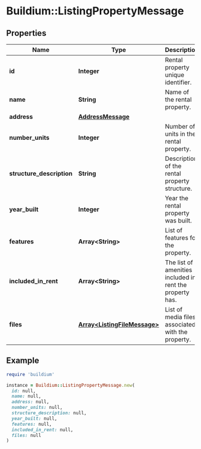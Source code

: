 # Buildium::ListingPropertyMessage

## Properties

| Name | Type | Description | Notes |
| ---- | ---- | ----------- | ----- |
| **id** | **Integer** | Rental property unique identifier. | [optional] |
| **name** | **String** | Name of the rental property. | [optional] |
| **address** | [**AddressMessage**](AddressMessage.md) |  | [optional] |
| **number_units** | **Integer** | Number of units in the rental property. | [optional] |
| **structure_description** | **String** | Description of the rental property structure. | [optional] |
| **year_built** | **Integer** | Year the rental property was built. | [optional] |
| **features** | **Array&lt;String&gt;** | List of features for the property. | [optional] |
| **included_in_rent** | **Array&lt;String&gt;** | The list of amenities included in rent the property has. | [optional] |
| **files** | [**Array&lt;ListingFileMessage&gt;**](ListingFileMessage.md) | List of media files associated with the property. | [optional] |

## Example

```ruby
require 'buildium'

instance = Buildium::ListingPropertyMessage.new(
  id: null,
  name: null,
  address: null,
  number_units: null,
  structure_description: null,
  year_built: null,
  features: null,
  included_in_rent: null,
  files: null
)
```

